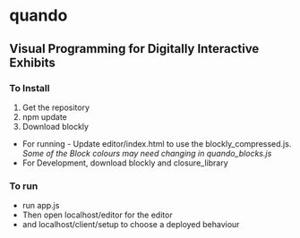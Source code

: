 # quando
## Visual Programming for Digitally Interactive Exhibits

### To Install

1. Get the repository
2. npm update
3. Download blockly
- For running - Update editor/index.html to use the blockly_compressed.js. *Some of the Block colours may need changing in quando_blocks.js*
- For Development, download blockly and closure_library

### To run

- run app.js
- Then open localhost/editor for the editor
- and localhost/client/setup to choose a deployed behaviour
